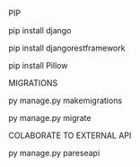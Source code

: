 PIP

pip install django

pip install djangorestframework

pip install Pillow

MIGRATIONS

py manage.py makemigrations

py manage.py migrate

COLABORATE TO EXTERNAL API

py manage.py pareseapi
